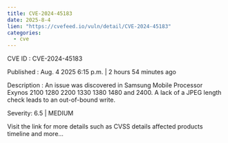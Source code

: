 ```yaml
--- 
title: CVE-2024-45183
date: 2025-8-4
lien: "https://cvefeed.io/vuln/detail/CVE-2024-45183"
categories:
  - cve
---
```


CVE ID : CVE-2024-45183

Published :  Aug. 4
2025
6:15 p.m. | 2 hours
54 minutes ago

Description : An issue was discovered in Samsung Mobile Processor Exynos 2100
1280
2200
1330
1380
1480
and 2400. A lack of a JPEG length check leads to an out-of-bound write.

Severity: 6.5 | MEDIUM

Visit the link for more details
such as CVSS details
affected products
timeline
and more...
